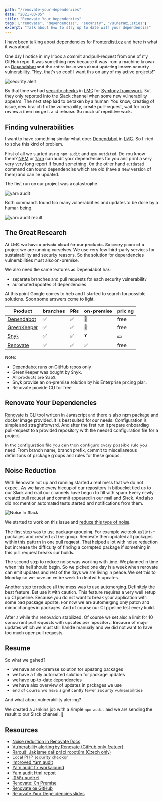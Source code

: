 ```yaml
---
path: "/renovate-your-dependencies"
date: "2021-03-05"
title: "Renovate Your Dependencies"
tags: ["renovate", "dependencies", "security", "vulnerabilities"]
excerpt: "Talk about how to stay up to date with your dependencies"
---
```


I have been talking about dependencies for [Frontendisti.cz][frontendisti] and here is what it was about.

One day I notice in my Inbox a commit and pull-request from one of my GitHub repo.
It was something new because it was from a machine known as [Dependabot][dependabot] and the entire issue was about updating
known security vulnerability. "Hey, that's so cool! I want this on any of my active projects!"

![security alert](./github-dependabot.png "Securit alert from dependabot")

By that time we had [security checks](https://github.com/FriendsOfPHP/security-advisories) in [LMC][lmc] for [Symfony framework][symfony]. But they only reported into the Slack channel
 when some new vulnerability appears. The next step had to be taken by a human. You know, creating of issue, new branch
 fix the vulnerability, create pull-request, wait for code review a then merge it and release. So much of repetitive work.

## Finding vulnerabilities

I want to have something similar what does [Dependabot][dependabot] in [LMC][lmc]. So I tried to solve this kind of problem.

First of all we started using `npm audit` and `npm outdated`. Do you know them? [NPM][npm-audit] or [Yarn][yarn-audit] can audit your dependencies
for you and print a very very very long report if found something. On the other hand `outdated` command can found dependencies
which are old (have a new version of them) and can be updated.

The first run on our project was a catastrophe.

![yarn audit](./audit.gif "Running audit on our project")

Both commands found too many vulnerabilities and updates to be done by a human being.

![yarn audit result](./audit-result.png "Result of audit on our project")

## The Great Research

At LMC we have a private cloud for our products. So every piece of a project we are running ourselves.
We use very few third-party services for sustainability and security reasons. So the solution for
dependencies vulnerabilities must also on-premise.

We also need the same features as Dependabot has:

- separate branches and pull requests for each security vulnerability
- automated updates of dependencies

At this point Google comes to help and I started to search for possible solutions. Soon some answers come to light.

| Product                    | branches | PRs | on-premise | pricing |
| -------------------------- | -------- | --- | ---------- | ------- |
| [Dependabot][dependabot]   | ✅       | ✅  | 🚫         | free    |
| [GreenKeeper][greenkeeper] | ✅       | ✅  | 🚫         | free    |
| [Snyk][snyk]               | ✅       | ✅  | ❓         | 💵      |
| [Renovate][renovate]       | ✅       | ✅  | ✅         | free    |

Note:

- Dependabot runs on GitHub repos only.
- GreenKeeper was bought by Snyk.
- All products are SaaS.
- Snyk provide an on-premise solution by his Enterprise pricing plan.
- Renovate provide CLI for free.

## Renovate Your Dependencies

[Renovate][renovate] is CLI tool written in Javascript and there is also npm package and docker image provided.
It is best suited for our needs. Configuration is simple and straightforward. And after the first run it
prepare onboarding pull-request to a provided repository with the needed configuration file for a project.

In the [configuration file][renovate-configuration] you can then configure every possible rule you need. From branch name, branch prefix, commit to miscellaneous definitions of package groups and rules for these groups.

## Noise Reduction

With Renovate bot up and running started a real mess that we do not expect. As we have every hiccup of our repository in bitbucket tied up to our Slack and mail our channels have begun to fill with spam. Every newly created pull request and commit appeared in our mail and Slack. And also did not mention automated tests started and notifications from them.

![Noise in Slack](slack-noise-3.png "Noise in Slack")

We started to work on this issue and [reduce this type of noise][renovate-noise-reduction].

The first step was to use package grouping. For example we took `eslint-*` packages and created `eslint` group. Renovate then updated all packages within this pattern in one pull request. That helped a lot with noise reduction but increase the difficulty of finding a corrupted package if something in this pull request breaks our builds.

The second step to reduce noise was working with time. We planned in time when this hell should begin. So we picked one day in a week when renovate can emit updates and rest of the days we are living in peace. We set this to Monday so we have an entire week to deal with updates.

Another step to reduce all the mess was to use automerging. Definitely the best feature. But use it with caution. This feature requires a very well setup up CI pipeline. Because you do not want to break your application with some bad package update. For now we are automerging only patch and minor changes in packages. And of course our CI pipeline test every build.

After a while this renovation stabilized. Of course we set also a limit for 10 concurrent pull requests with updates per repository. Because of major updates which we must still handle manually and we did not want to have too much open pull requests.

## Resume

So what we gained?

- we have an on-premise solution for updating packages
- we have a fully automated solution for package updates
- we have up-to-date dependencies
- we have also overview of updates in packages we use
- and of course we have significantly fewer security vulnerabilities

And what about vulnerability alerting?

We created a Jenkins job with a simple `npm audit` and we are sending the result to our Slack channel. 🎉

## Resources

- [Noise reduction in Renovate Docs][renovate-noise-reduction]
- [Vulnerability alerting by Renovate (GitHub only featuer)][renovate-vulnerability-alerts]
- [Rarouš: Jak jsme dali práci robotům (Czech only)][rarous-prace-robotum]
- [Local PHP security checker][github-php-security-checker]
- [Improved Yarn audit][github-improved-yarn-audit]
- [Yarn audit fix workaround][dev-yarn-audit-fix]
- [Yarn audit html report][github-yarn-audit-html]
- [IBM's audit ci][ibm-audit-ci]
- [Renovate: On Premise][renovate-on-premises]
- [Renovate on GitHub][github-renovate]
- [Renovate Your Dependencies slides][frontendisti-slides]

[frontendisti]: https://frontendisti.cz/
[dependabot]: https://dependabot.com/
[lmc]: https://www.lmc.eu/
[symfony]: https://symfony.com/
[npm-audit]: https://docs.npmjs.com/cli/v7/commands/npm-audit
[yarn-audit]: https://classic.yarnpkg.com/en/docs/cli/audit/
[greenkeeper]: https://greenkeeper.io/
[snyk]: https://snyk.io/
[renovate]: https://www.whitesourcesoftware.com/free-developer-tools/renovate/
[renovate-configuration]: https://docs.renovatebot.com/configuration-options/
[renovate-noise-reduction]: https://docs.renovatebot.com/noise-reduction/
[renovate-vulnerability-alerts]: https://docs.renovatebot.com/configuration-options/#vulnerabilityalerts
[rarous-prace-robotum]: https://www.rarous.net/weblog/2018/09/28/jak-jsme-dali-praci-robotum.html
[github-php-security-checker]: https://github.com/fabpot/local-php-security-checker
[github-improved-yarn-audit]: https://github.com/djfdyuruiry/improved-yarn-audit
[dev-yarn-audit-fix]: https://dev.to/antongolub/yarn-audit-fix-workaround-i2a
[github-yarn-audit-html]: https://github.com/davityavryan/yarn-audit-html
[ibm-audit-ci]: https://github.com/IBM/audit-ci
[renovate-on-premises]: https://www.whitesourcesoftware.com/free-developer-tools/renovate/on-premises
[github-renovate]: https://github.com/renovatebot/renovate
[frontendisti-slides]: https://frontendisti-renovate-your-dependencies.netlify.app/
